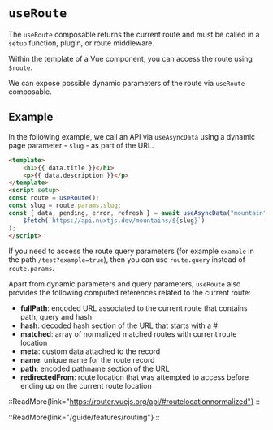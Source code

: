 # `useRoute`

The `useRoute` composable returns the current route and must be called in a `setup` function, plugin, or route middleware.

Within the template of a Vue component, you can access the route using `$route`.

We can expose possible dynamic parameters of the route via `useRoute` composable. 

## Example

In the following example, we call an API via `useAsyncData` using a dynamic page parameter - `slug` - as part of the URL.

```html [~/pages/[slug].vue]
<template>
    <h1>{{ data.title }}</h1>
    <p>{{ data.description }}</p>
</template>
<script setup>
const route = useRoute();
const slug = route.params.slug;
const { data, pending, error, refresh } = await useAsyncData("mountain", () =>
    $fetch(`https://api.nuxtjs.dev/mountains/${slug}`)
);
</script>
```

If you need to access the route query parameters (for example `example` in the path `/test?example=true`), then you can use `route.query` instead of `route.params`.

Apart from dynamic parameters and query parameters, `useRoute` also provides the following computed references related to the current route:

* **fullPath**: encoded URL associated to the current route that contains path, query and hash
* **hash**: decoded hash section of the URL that starts with a #
* **matched**: array of normalized matched routes with current route location
* **meta**: custom data attached to the record
* **name**: unique name for the route record
* **path**: encoded pathname section of the URL
* **redirectedFrom**: route location that was attempted to access before ending up on the current route location

::ReadMore{link="https://router.vuejs.org/api/#routelocationnormalized"}
::

::ReadMore{link="/guide/features/routing"}
::
